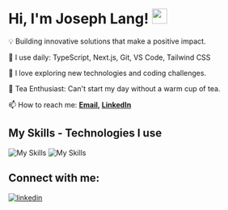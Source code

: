 
# Hi, I'm Joseph Lang! <img src="https://raw.githubusercontent.com/MartinHeinz/MartinHeinz/master/wave.gif" width="30px" height="30px">

💡 Building innovative solutions that make a positive impact.

🚀 I use daily: TypeScript, Next.js, Git, VS Code, Tailwind CSS

🌱 I love exploring new technologies and coding challenges.

🍵 Tea Enthusiast: Can't start my day without a warm cup of tea.

📫 How to reach me: **[Email](josephlangdev@gmail.com), [LinkedIn](https://www.linkedin.com/in/joseph-lang-dev/)**

## My Skills - Technologies I use

![My Skills](https://skillicons.dev/icons?i=js,ts,react,next,redux,tailwind,materialui,nodejs,expressjs,mongodb,jest,git,github,vercel,netlify)
![My Skills](https://skillicons.dev/icons?i=html,css,mysql,bootstrap,vscode,figma)

## Connect with me:

[![linkedin](https://skillicons.dev/icons?i=linkedin)](https://www.linkedin.com/in/joseph-lang-dev/)

